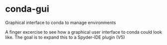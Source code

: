 # conda-gui
Graphical interface to conda to manage environments


A finger excercise to see how a graphical user interface to conda could look like.
The goal is to expand this to a Spyder-IDE plugin (V5)
